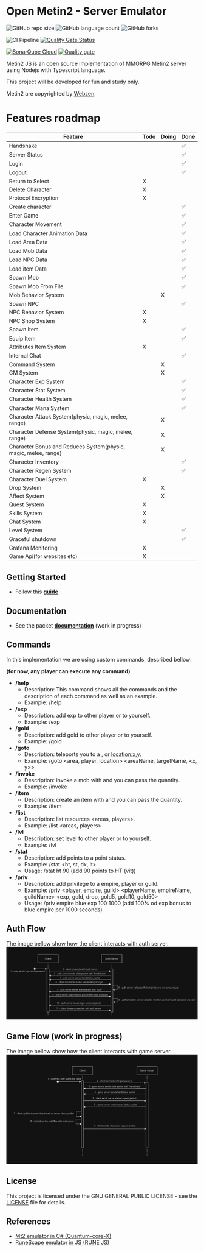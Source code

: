 # Open Metin2 - Server Emulator

![GitHub repo size](https://img.shields.io/github/repo-size/willianmarquess/mt2-server-javascript?style=for-the-badge)
![GitHub language count](https://img.shields.io/github/languages/count/willianmarquess/mt2-server-javascript?style=for-the-badge)
![GitHub forks](https://img.shields.io/github/forks/willianmarquess/mt2-server-javascript?style=for-the-badge)

![CI Pipeline](https://github.com/willianmarquess/open-mt2/actions/workflows/flow.yml/badge.svg)
[![Quality Gate Status](https://sonarcloud.io/api/project_badges/measure?project=willianmarquess_open-mt2&metric=alert_status)](https://sonarcloud.io/summary/new_code?id=willianmarquess_open-mt2)

[![SonarQube Cloud](https://sonarcloud.io/images/project_badges/sonarcloud-light.svg)](https://sonarcloud.io/summary/new_code?id=willianmarquess_open-mt2)
[![Quality gate](https://sonarcloud.io/api/project_badges/quality_gate?project=willianmarquess_open-mt2)](https://sonarcloud.io/summary/new_code?id=willianmarquess_open-mt2)


Metin2 JS is an open source implementation of MMORPG Metin2 server using Nodejs with Typescript language.

This project will be developed for fun and study only.

Metin2 are copyrighted by [Webzen](http://webzen.com/ "Webzen").

# Features roadmap

| Feature          | Todo | Doing | Done |
|------------------|------|-------|------|
| Handshake |      |       | ✅    |
| Server Status |      |       | ✅    |
| Login |      |       | ✅    |
| Logout    |      |       | ✅    |
| Return to Select    | X    |       |      |
| Delete Character    | X    |       |      |
| Protocol Encryption   | X    |       |      |
| Create character  |      |       | ✅    |
| Enter Game    |      |       | ✅   |
| Character Movement    |      |       | ✅    |
| Load Character Animation Data    |      |       | ✅    |
| Load Area Data    |      |       | ✅    |
| Load Mob Data    |      |       | ✅    |
| Load NPC Data    |      |       | ✅    |
| Load item Data    |      |       | ✅    |
| Spawn Mob    |      |       |  ✅    |
| Spawn Mob From File    |      |       |  ✅    |
| Mob Behavior System    |      | X     |      |
| Spawn NPC    |      |       |  ✅   |
| NPC Behavior System    | X    |       |      |
| NPC Shop System    | X    |       |      |
| Spawn Item    |      |       |  ✅   |
| Equip Item    |      |       |   ✅  |
| Attributes Item System    | X    |       |      |
| Internal Chat    |      |       | ✅    |
| Command System    |      | X     |      |
| GM System    |      | X     |      |
| Character Exp System    |      |       | ✅    |
| Character Stat System    |      |       | ✅    |
| Character Health System    |      |       |  ✅   |
| Character Mana System    |      |       | ✅    |
| Character Attack System(physic, magic, melee, range)    |      |  X    |      |
| Character Defense System(physic, magic, melee, range)    |      | X     |      |
| Character Bonus and Reduces System(physic, magic, melee, range)    |      | X     |      |
| Character Inventory    |      |       | ✅    |
| Character Regen System    |      |       | ✅    |
| Character Duel System   | X    |       |      |
| Drop System   |      | X     |      |
| Affect System   |      | X     |      |
| Quest System   | X    |       |      |
| Skills System   | X    |       |      |
| Chat System   | X    |       |      |
| Level System   |      |       | ✅    |
| Graceful shutdown   |      |       | ✅    |
| Grafana Monitoring   | X   |       |      |
| Game Api(for websites etc)   | X   |       |      |

## Getting Started

- Follow this [**guide**](docs/guide.md)

## Documentation

- See the packet [**documentation**](docs/packets.md) (work in progress)

## Commands

In this implementation we are using custom commands, described bellow:

**(for now, any player can execute any command)**

- **/help**
    - Description: This command shows all the commands and the description of each command as well as an example.
    - Example: /help
- **/exp**
    - Description: add exp to other player or to yourself.
    - Example: /exp <number> <targetName>
- **/gold**
    - Description: add gold to other player or to yourself.
    - Example: /gold <number> <targetName>
- **/goto**
    - Description: teleports you to a <area>, <player> or <location:x,y>.
    - Example: /goto <area, player, location> <areaName, targetName, <x, y>>
- **/invoke**
    - Description: invoke a mob with <vnum> and you can pass the quantity.
    - Example: /invoke <vnum> <quantity>
- **/item**
    - Description: create an item with <vnum> and you can pass the quantity.
    - Example: /item <vnum> <quantity>
- **/list**
    - Description: list resources <areas, players>.
    - Example: /list <areas, players>
- **/lvl**
    - Description: set level to other player or to yourself.
    - Example: /lvl <number> <targetName>
- **/stat**
    - Description: add points to a point status.
    - Example: /stat <ht, st, dx, it> <number>
    - Usage: /stat ht 90 (add 90 points to HT (vit))
- **/priv**
    - Description: add privilege to a empire, player or guild.
    - Example: /priv <player, empire, guild> <playerName, empireName, guildName> <exp, gold, drop, gold5, gold10, gold50> <value> <timeInSeconds>
    - Usage: /priv empire blue exp 100 1000 (add 100% od exp bonus to blue empire per 1000 seconds)


## Auth Flow
The image bellow show how the client interacts with auth server.
![](https://github.com/willianmarquess/mt2-server-javascript/blob/master/docs/images/mt2-auth-server.drawio.png)

## Game Flow (work in progress)
The image bellow show how the client interacts with game server.
![](https://github.com/willianmarquess/mt2-server-javascript/blob/master/docs/images/mt2-game-server.drawio.png)

## License

This project is licensed under the GNU GENERAL PUBLIC LICENSE - see the [LICENSE](LICENSE) file for details.

## References

- [Mt2 emulator in C# (Quantum-core-X)](https://github.com/MeikelLP/quantum-core-x)
- [RuneScape emulator in JS (RUNE JS)](https://github.com/runejs/server)


